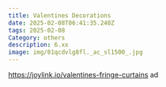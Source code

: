 ```yaml
---
title: Valentines Decorations
date: 2025-02-08T06:41:35.240Z
tags: 2025-02-08
Category: others
description: 6.xx
image: img/81qcdvlg8fl._ac_sl1500_.jpg
---
```

https://joylink.io/valentines-fringe-curtains  ad